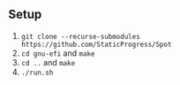 ## Setup

1. `git clone --recurse-submodules https://github.com/StaticProgress/Spot`
5. `cd gnu-efi` and `make`
6. `cd ..` and `make`
7. `./run.sh`